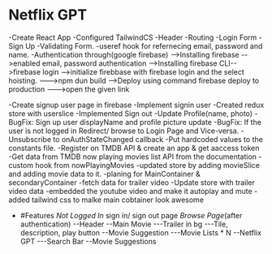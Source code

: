 # Netflix GPT

-Create React App
-Configured TailwindCS
-Header
-Routing
-Login Form
-Sign Up
-Validating Form.
-useref hook for refernecing email, password and name.
-Authentication through(google firebase)
-->Installing firebase
-->enabled email, password authentication
-->Installing firebase CLI-->firebase login
-->initialize firebbase with firebase login and the select hoisting.
--->npm dun build
-->Deploy using command firebase deploy to production
--->open the given link

-Create signup user page in firebase
-Implement signin user
-Created redux store with userslice
-Implemented Sign out
-Update Profile(name, photo)
-BugFix: Sign up user displayName and profile picture update
-BugFix: If the user is not logged in Redirect/ browse to Login Page and Vice-versa.
-Unsubscribe to onAuthStateChanged callback
-Put hardcoded values to the constants file.
-Register on TMDB API & create an app & get aaccess token
-Get data from TMDB now playing movies list API from the documentation
-custom hook from nowPlayingMovies
-updated store by adding movieSlice and adding movie data to it.
-planing for MainContainer & secondaryContainer
-fetch data for trailer video
-Update store with trailer video data
-embedded the youtube video and make it autoplay and mute
-added tailwind css to malke main cobtainer look awesome

- #Features
  _Not Logged In_
  sign in/ sign out page
  _Browse Page_(after authentication)
  --Header
  --Main Movie
  ---Trailer in bg
  ---Tile, description, play button
  --Movie Suggestion
  ---Movie Lists \* N
  --Netflix GPT
  ---Search Bar
  --Movie Suggestions
